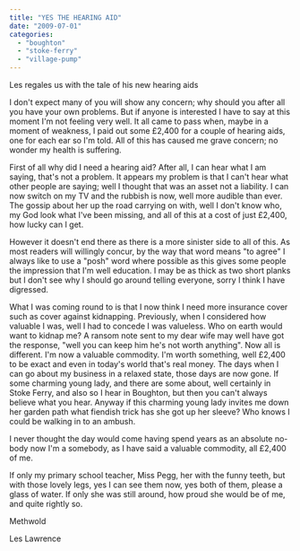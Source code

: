 ```yaml
---
title: "YES THE HEARING AID"
date: "2009-07-01"
categories: 
  - "boughton"
  - "stoke-ferry"
  - "village-pump"
---
```


Les regales us with the tale of his new hearing aids

I don't expect many of you will show any concern; why should you after all you have your own problems. But if anyone is interested I have to say at this moment I'm not feeling very well. It all came to pass when, maybe in a moment of weakness, I paid out some £2,400 for a couple of hearing aids, one for each ear so I'm told. All of this has caused me grave concern; no wonder my health is suffering.

First of all why did I need a hearing aid? After all, I can hear what I am saying, that's not a problem. It appears my problem is that I can't hear what other people are saying; well I thought that was an asset not a liability. I can now switch on my TV and the rubbish is now, well more audible than ever. The gossip about her up the road carrying on with, well I don't know who, my God look what I've been missing, and all of this at a cost of just £2,400, how lucky can I get.

However it doesn't end there as there is a more sinister side to all of this. As most readers will willingly concur, by the way that word means "to agree" I always like to use a "posh" word where possible as this gives some people the impression that I'm well education. I may be as thick as two short planks but I don't see why I should go around telling everyone, sorry I think I have digressed.

What I was coming round to is that I now think I need more insurance cover such as cover against kidnapping. Previously, when I considered how valuable I was, well I had to concede I was valueless. Who on earth would want to kidnap me? A ransom note sent to my dear wife may well have got the response, "well you can keep him he's not worth anything". Now all is different. I'm now a valuable commodity. I'm worth something, well £2,400 to be exact and even in today's world that's real money. The days when I can go about my business in a relaxed state, those days are now gone. If some charming young lady, and there are some about, well certainly in Stoke Ferry, and also so I hear in Boughton, but then you can't always believe what you hear. Anyway if this charming young lady invites me down her garden path what fiendish trick has she got up her sleeve? Who knows I could be walking in to an ambush.

I never thought the day would come having spend years as an absolute no-body now I'm a somebody, as I have said a valuable commodity, all £2,400 of me.

If only my primary school teacher, Miss Pegg, her with the funny teeth, but with those lovely legs, yes I can see them now, yes both of them, please a glass of water. If only she was still around, how proud she would be of me, and quite rightly so.

Methwold

Les Lawrence
